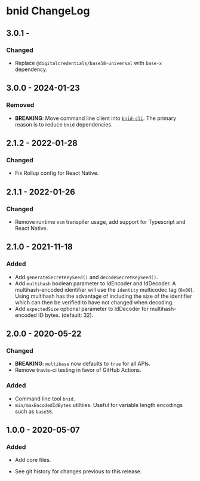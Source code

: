 # bnid ChangeLog

## 3.0.1 -

### Changed
- Replace `@digitalcredentials/base58-universal` with `base-x` dependency.

## 3.0.0 - 2024-01-23

### Removed
- **BREAKING**: Move command line client into
  [`bnid-cli`](https://github.com/digitalbazaar/bnid-cli). The primary reason
  is to reduce `bnid` dependencies.

## 2.1.2 - 2022-01-28

### Changed
- Fix Rollup config for React Native.

## 2.1.1 - 2022-01-26

### Changed
- Remove runtime `esm` transpiler usage, add support for Typescript
  and React Native.

## 2.1.0 - 2021-11-18

### Added
- Add `generateSecretKeySeed()` and `decodeSecretKeySeed()`.
- Add `multihash` boolean parameter to IdEncoder and IdDecoder. A
  multihash-encoded identifier will use the `identity` multicodec tag (`0x00`).
  Using multihash has the advantage of including the size of the identifier
  which can then be verified to have not changed when decoding.
- Add `expectedSize` optional parameter to IdDecoder for multihash-encoded ID
  bytes. (default: 32).

## 2.0.0 - 2020-05-22

### Changed
- **BREAKING**: `multibase` now defaults to `true` for all APIs.
- Remove travis-ci testing in favor of GitHub Actions.

### Added
- Command line tool `bnid`.
- `min/maxEncodedIdBytes` utiltiies. Useful for variable length encodings such
  as `base58`.

## 1.0.0 - 2020-05-07

### Added
- Add core files.

- See git history for changes previous to this release.
